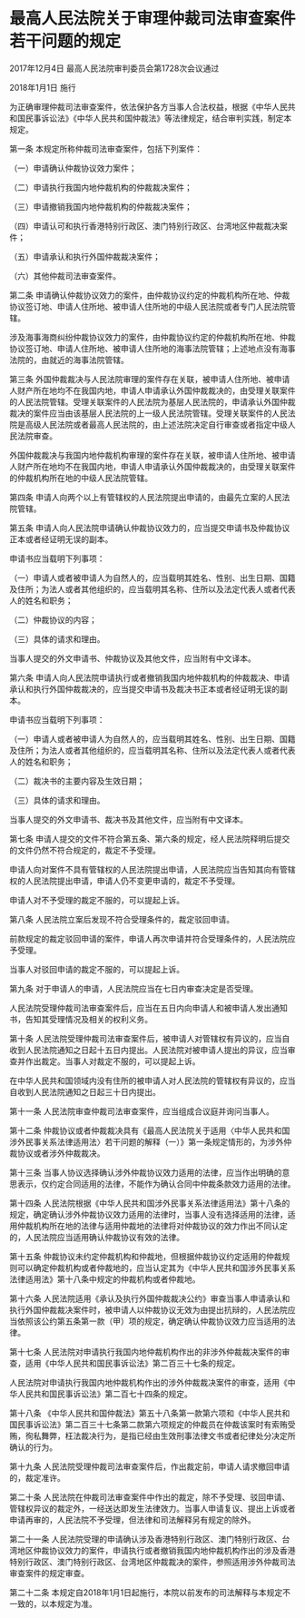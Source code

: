 # 最高人民法院关于审理仲裁司法审查案件若干问题的规定

2017年12月4日 最高人民法院审判委员会第1728次会议通过

2018年1月1日 施行

<!-- INFO END -->

为正确审理仲裁司法审查案件，依法保护各方当事人合法权益，根据《中华人民共和国民事诉讼法》《中华人民共和国仲裁法》等法律规定，结合审判实践，制定本规定。

第一条 本规定所称仲裁司法审查案件，包括下列案件：

（一）申请确认仲裁协议效力案件；

（二）申请执行我国内地仲裁机构的仲裁裁决案件；

（三）申请撤销我国内地仲裁机构的仲裁裁决案件；

（四）申请认可和执行香港特别行政区、澳门特别行政区、台湾地区仲裁裁决案件；

（五）申请承认和执行外国仲裁裁决案件；

（六）其他仲裁司法审查案件。

第二条 申请确认仲裁协议效力的案件，由仲裁协议约定的仲裁机构所在地、仲裁协议签订地、申请人住所地、被申请人住所地的中级人民法院或者专门人民法院管辖。

涉及海事海商纠纷仲裁协议效力的案件，由仲裁协议约定的仲裁机构所在地、仲裁协议签订地、申请人住所地、被申请人住所地的海事法院管辖；上述地点没有海事法院的，由就近的海事法院管辖。

第三条 外国仲裁裁决与人民法院审理的案件存在关联，被申请人住所地、被申请人财产所在地均不在我国内地，申请人申请承认外国仲裁裁决的，由受理关联案件的人民法院管辖。受理关联案件的人民法院为基层人民法院的，申请承认外国仲裁裁决的案件应当由该基层人民法院的上一级人民法院管辖。受理关联案件的人民法院是高级人民法院或者最高人民法院的，由上述法院决定自行审查或者指定中级人民法院审查。

外国仲裁裁决与我国内地仲裁机构审理的案件存在关联，被申请人住所地、被申请人财产所在地均不在我国内地，申请人申请承认外国仲裁裁决的，由受理关联案件的仲裁机构所在地的中级人民法院管辖。

第四条 申请人向两个以上有管辖权的人民法院提出申请的，由最先立案的人民法院管辖。

第五条 申请人向人民法院申请确认仲裁协议效力的，应当提交申请书及仲裁协议正本或者经证明无误的副本。

申请书应当载明下列事项：

（一）申请人或者被申请人为自然人的，应当载明其姓名、性别、出生日期、国籍及住所；为法人或者其他组织的，应当载明其名称、住所以及法定代表人或者代表人的姓名和职务；

（二）仲裁协议的内容；

（三）具体的请求和理由。

当事人提交的外文申请书、仲裁协议及其他文件，应当附有中文译本。

第六条 申请人向人民法院申请执行或者撤销我国内地仲裁机构的仲裁裁决、申请承认和执行外国仲裁裁决的，应当提交申请书及裁决书正本或者经证明无误的副本。

申请书应当载明下列事项：

（一）申请人或者被申请人为自然人的，应当载明其姓名、性别、出生日期、国籍及住所；为法人或者其他组织的，应当载明其名称、住所以及法定代表人或者代表人的姓名和职务；

（二）裁决书的主要内容及生效日期；

（三）具体的请求和理由。

当事人提交的外文申请书、裁决书及其他文件，应当附有中文译本。

第七条 申请人提交的文件不符合第五条、第六条的规定，经人民法院释明后提交的文件仍然不符合规定的，裁定不予受理。

申请人向对案件不具有管辖权的人民法院提出申请，人民法院应当告知其向有管辖权的人民法院提出申请，申请人仍不变更申请的，裁定不予受理。

申请人对不予受理的裁定不服的，可以提起上诉。

第八条 人民法院立案后发现不符合受理条件的，裁定驳回申请。

前款规定的裁定驳回申请的案件，申请人再次申请并符合受理条件的，人民法院应予受理。

当事人对驳回申请的裁定不服的，可以提起上诉。

第九条 对于申请人的申请，人民法院应当在七日内审查决定是否受理。

人民法院受理仲裁司法审查案件后，应当在五日内向申请人和被申请人发出通知书，告知其受理情况及相关的权利义务。

第十条 人民法院受理仲裁司法审查案件后，被申请人对管辖权有异议的，应当自收到人民法院通知之日起十五日内提出。人民法院对被申请人提出的异议，应当审查并作出裁定。当事人对裁定不服的，可以提起上诉。

在中华人民共和国领域内没有住所的被申请人对人民法院的管辖权有异议的，应当自收到人民法院通知之日起三十日内提出。

第十一条 人民法院审查仲裁司法审查案件，应当组成合议庭并询问当事人。

第十二条 仲裁协议或者仲裁裁决具有《最高人民法院关于适用〈中华人民共和国涉外民事关系法律适用法〉若干问题的解释（一）》第一条规定情形的，为涉外仲裁协议或者涉外仲裁裁决。

第十三条 当事人协议选择确认涉外仲裁协议效力适用的法律，应当作出明确的意思表示，仅约定合同适用的法律，不能作为确认合同中仲裁条款效力适用的法律。

第十四条 人民法院根据《中华人民共和国涉外民事关系法律适用法》第十八条的规定，确定确认涉外仲裁协议效力适用的法律时，当事人没有选择适用的法律，适用仲裁机构所在地的法律与适用仲裁地的法律将对仲裁协议的效力作出不同认定的，人民法院应当适用确认仲裁协议有效的法律。

第十五条 仲裁协议未约定仲裁机构和仲裁地，但根据仲裁协议约定适用的仲裁规则可以确定仲裁机构或者仲裁地的，应当认定其为《中华人民共和国涉外民事关系法律适用法》第十八条中规定的仲裁机构或者仲裁地。

第十六条 人民法院适用《承认及执行外国仲裁裁决公约》审查当事人申请承认和执行外国仲裁裁决案件时，被申请人以仲裁协议无效为由提出抗辩的，人民法院应当依照该公约第五条第一款（甲）项的规定，确定确认仲裁协议效力应当适用的法律。

第十七条 人民法院对申请执行我国内地仲裁机构作出的非涉外仲裁裁决案件的审查，适用《中华人民共和国民事诉讼法》第二百三十七条的规定。

人民法院对申请执行我国内地仲裁机构作出的涉外仲裁裁决案件的审查，适用《中华人民共和国民事诉讼法》第二百七十四条的规定。

第十八条 《中华人民共和国仲裁法》第五十八条第一款第六项和《中华人民共和国民事诉讼法》第二百三十七条第二款第六项规定的仲裁员在仲裁该案时有索贿受贿，徇私舞弊，枉法裁决行为，是指已经由生效刑事法律文书或者纪律处分决定所确认的行为。

第十九条 人民法院受理仲裁司法审查案件后，作出裁定前，申请人请求撤回申请的，裁定准许。

第二十条 人民法院在仲裁司法审查案件中作出的裁定，除不予受理、驳回申请、管辖权异议的裁定外，一经送达即发生法律效力。当事人申请复议、提出上诉或者申请再审的，人民法院不予受理，但法律和司法解释另有规定的除外。

第二十一条 人民法院受理的申请确认涉及香港特别行政区、澳门特别行政区、台湾地区仲裁协议效力的案件，申请执行或者撤销我国内地仲裁机构作出的涉及香港特别行政区、澳门特别行政区、台湾地区仲裁裁决的案件，参照适用涉外仲裁司法审查案件的规定审查。

第二十二条 本规定自2018年1月1日起施行，本院以前发布的司法解释与本规定不一致的，以本规定为准。